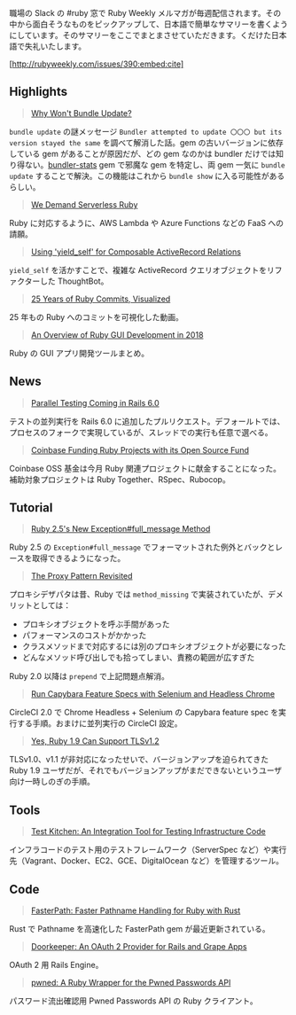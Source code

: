 職場の Slack の #ruby 窓で Ruby Weekly メルマガが毎週配信されます。その中から面白そうなものをピックアップして、日本語で簡単なサマリーを書くようにしています。そのサマリーをここでまとまさせていただきます。くだけた日本語で失礼いたします。

[http://rubyweekly.com/issues/390:embed:cite]

## Highlights

> [Why Won't Bundle Update?](https://rubyweekly.com/link/37624/web)

`bundle update` の謎メッセージ `Bundler attempted to update 〇〇〇 but its version stayed the same` を調べて解消した話。gem の古いバージョンに依存している gem があることが原因だが、どの gem なのかは bundler だけでは知り得ない。[bundler-stats](https://github.com/jmmastey/bundler-stats) gem で邪魔な gem を特定し、両 gem 一気に `bundle update` することで解決。この機能はこれから `bundle show` に入る可能性があるらしい。

> [We Demand Serverless Ruby](https://rubyweekly.com/link/37628/web)

Ruby に対応するように、AWS Lambda や Azure Functions などの FaaS への請願。

> [Using 'yield_self' for Composable ActiveRecord Relations](https://rubyweekly.com/link/37630/web)

`yield_self` を活かすことで、複雑な ActiveRecord クエリオブジェクトをリファクターした ThoughtBot。

> [25 Years of Ruby Commits, Visualized](https://rubyweekly.com/link/37631/web)

25 年もの Ruby へのコミットを可視化した動画。

> [An Overview of Ruby GUI Development in 2018](https://rubyweekly.com/link/37633/web)

Ruby の GUI アプリ開発ツールまとめ。

## News

> [Parallel Testing Coming in Rails 6.0](https://rubyweekly.com/link/37637/web)

テストの並列実行を Rails 6.0 に追加したプルリクエスト。デフォールトでは、プロセスのフォークで実現しているが、スレッドでの実行も任意で選べる。

> [Coinbase Funding Ruby Projects with its Open Source Fund](https://rubyweekly.com/link/37638/web)

Coinbase OSS 基金は今月 Ruby 関連プロジェクトに献金することになった。補助対象プロジェクトは Ruby Together、RSpec、Rubocop。

## Tutorial

> [Ruby 2.5's New Exception#full_message Method](https://rubyweekly.com/link/37641/web)

Ruby 2.5 の `Exception#full_message` でフォーマットされた例外とバックとレースを取得できるようになった。

> [The Proxy Pattern Revisited](https://rubyweekly.com/link/37644/web)

プロキシデザパタは昔、Ruby では `method_missing` で実装されていたが、デメリットとしては：

- プロキシオブジェクトを呼ぶ手間があった
- パフォーマンスのコストがかかった
- クラスメソッドまで対応するには別のプロキシオブジェクトが必要になった
- どんなメソッド呼び出しでも拾ってしまい、責務の範囲が広すぎた

Ruby 2.0 以降は `prepend` で上記問題点解消。

> [Run Capybara Feature Specs with Selenium and Headless Chrome](https://rubyweekly.com/link/37645/web)

CircleCI 2.0 で Chrome Headless + Selenium の Capybara feature spec を実行する手順。おまけに並列実行の CircleCI 設定。

> [Yes, Ruby 1.9 Can Support TLSv1.2](https://rubyweekly.com/link/37647/web)

TLSv1.0、v1.1 が非対応になったせいで、バージョンアップを迫られてきた Ruby 1.9 ユーザだが、それでもバージョンアップがまだできないというユーザ向け一時しのぎの手順。

## Tools

> [Test Kitchen: An Integration Tool for Testing Infrastructure Code](https://rubyweekly.com/link/37651/web)

インフラコードのテスト用のテストフレームワーク（ServerSpec など）や実行先（Vagrant、Docker、EC2、GCE、DigitalOcean など）を管理するツール。

## Code

> [FasterPath: Faster Pathname Handling for Ruby with Rust](https://rubyweekly.com/link/37653/web)

Rust で Pathname を高速化した FasterPath gem が最近更新されている。

> [Doorkeeper: An OAuth 2 Provider for Rails and Grape Apps](https://rubyweekly.com/link/37654/web)

OAuth 2 用 Rails Engine。

> [pwned: A Ruby Wrapper for the Pwned Passwords API](https://rubyweekly.com/link/37655/web)

パスワード流出確認用 Pwned Passwords API の Ruby クライアント。
